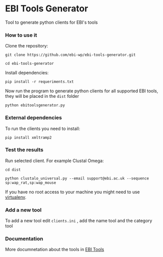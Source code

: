 # EBI Tools Generator
Tool to generate python clients for EBI's tools

### How to use it

Clone the repository:

```git clone https://github.com/ebi-wp/ebi-tools-generator.git```

```cd ebi-tools-generator```

Install dependencies:

```pip install -r requeriments.txt```

Now run the program to generate python clients for all supported EBI tools, they will be placed in the `dist` folder

```python ebitoolsgenerator.py```

### External dependencies
To run the clients you need to install:

```pip install xmltramp2```

### Test the results

Run selected client. For example Clustal Omega:

```cd dist```

```python clustalo_universal.py --email support@ebi.ac.uk --sequence sp:wap_rat,sp:wap_mouse```

If you have no root access to your machine you might need to use [virtualenv](http://docs.python-guide.org/en/latest/dev/virtualenvs/).

### Add a new tool

To add a new tool edit ```clients.ini``` , add the name tool and the category tool

### Documentation

More documnetation about the tools in [EBI Tools](https://www.ebi.ac.uk/seqdb/confluence/display/WEBSERVICES/EMBL-EBI+Web+Services)


